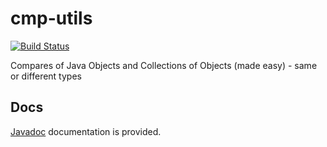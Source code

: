 # cmp-utils

[![Build Status](https://travis-ci.com/nejckorasa/cmp-utils.svg?token=pfWZRfNyzeRf4kWWpnbs&branch=master)](https://travis-ci.com/nejckorasa/cmp-utils)

Compares of Java Objects and Collections of Objects (made easy) - same or different types

## Docs

[Javadoc](https://nejckorasa.github.io/cmp-utils/) documentation is provided.

